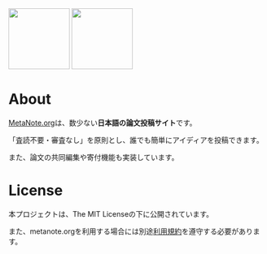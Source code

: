 <div style="object-fit:cover;">
  <img src="https://cdn.jsdelivr.net/gh/ActiveTK/MetaNote@giticons/MetaNote.png" style="width:120px;height:120px;">
  <img src="https://cdn.jsdelivr.net/gh/ActiveTK/MetaNote@giticons/MetaNote-ASCII.png" style="width:auto;height:120px;">
</div>
                                           
# About
<a href="https://metanote.org/" target="_blank">MetaNote.org</a>は、数少ない<b>日本語の論文投稿サイト</b>です。

「査読不要・審査なし」を原則とし、誰でも簡単にアイディアを投稿できます。

また、論文の共同編集や寄付機能も実装しています。

# License
本プロジェクトは、The MIT Licenseの下に公開されています。

また、metanote.orgを利用する場合には別途<a href="https://metanote.org/tos" target="_blank">利用規約</a>を遵守する必要があります。
